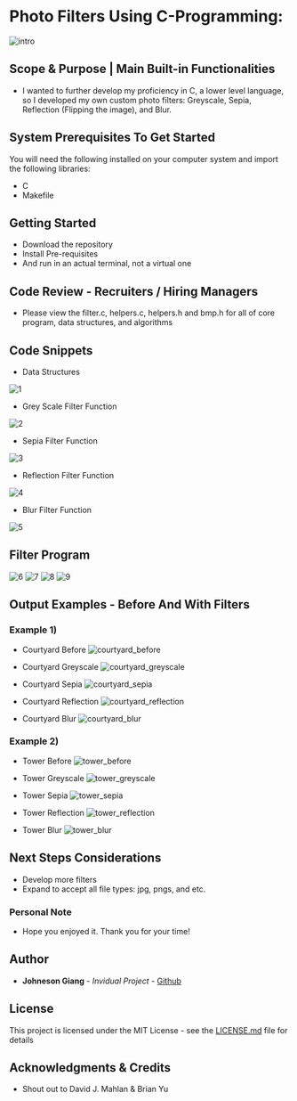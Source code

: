# Photo Filters Using C-Programming: 

![intro](./filter/images/readme/0_introPic.jpg)


## Scope & Purpose | Main Built-in Functionalities

* I wanted to further develop my proficiency in C, a lower level language, so I developed my own custom photo filters: Greyscale, Sepia, Reflection (Flipping the image), and Blur.

## System Prerequisites To Get Started

You will need the following installed on your computer system and import the following libraries:
* C
* Makefile

## Getting Started

* Download the repository
* Install Pre-requisites
* And run in an actual terminal, not a virtual one

## Code Review - Recruiters / Hiring Managers

* Please view the filter.c, helpers.c, helpers.h and bmp.h for all of core program, data structures, and algorithms

## Code Snippets

* Data Structures

![1](./filter/images/readme/1_dataStructures.png)

* Grey Scale Filter Function

![2](./filter/images/readme/2_greyscale_func.png)

* Sepia Filter Function

![3](./filter/images/readme/3_sepia_func.png)

* Reflection Filter Function

![4](./filter/images/readme/4_reflect_func.png)

* Blur Filter Function

![5](./filter/images/readme/5_blur_func.png)


## Filter Program

![6](./filter/images/readme/6_filter_c1.png)
![7](./filter/images/readme/7_filter_c2.png)
![8](./filter/images/readme/8_filter_c3.png)
![9](./filter/images/readme/9_filter_c4.png)


## Output Examples - Before And With Filters

### Example 1)

* Courtyard Before
![courtyard_before](./filter/images/courtyard.bmp)

* Courtyard Greyscale
![courtyard_greyscale](./filter/images/filtered_images/greyscale_courtyard.bmp)

* Courtyard Sepia
![courtyard_sepia](./filter/images/filtered_images/sepia_courtyard.bmp)

* Courtyard Reflection
![courtyard_reflection](./filter/images/filtered_images/reflection_courtyard.bmp)

* Courtyard Blur
![courtyard_blur](./filter/images/filtered_images/blur_courtyard.bmp)

### Example 2)

* Tower Before
![tower_before](./filter/images/courtyard.bmp)

* Tower Greyscale
![tower_greyscale](./filter/images/filtered_images/greyscale_tower.bmp)

* Tower Sepia
![tower_sepia](./filter/images/filtered_images/sepia_tower.bmp)

* Tower Reflection
![tower_reflection](./filter/images/filtered_images/reflection_tower.bmp)

* Tower Blur
![tower_blur](./filter/images/filtered_images/blur_tower.bmp)



## Next Steps Considerations

* Develop more filters
* Expand to accept all file types: jpg, pngs, and etc.


### Personal Note

* Hope you enjoyed it. Thank you for your time!

## Author

* **Johneson Giang** - *Invidual Project* - [Github](https://github.com/jhustles)

## License

This project is licensed under the MIT License - see the [LICENSE.md](LICENSE.md) file for details

## Acknowledgments & Credits

* Shout out to David J. Mahlan & Brian Yu

